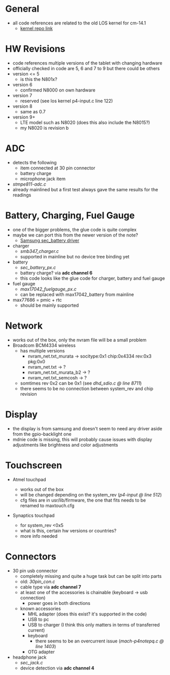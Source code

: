 # General

* all code references are related to the old LOS kernel for cm-14.1
    * [kernel repo link](https://github.com/LineageOS/android_kernel_samsung_smdk4412/tree/cm-14.1)


# HW Revisions

* code references multiple versions of the tablet with changing hardware
* officially checked in code are 5, 6 and 7 to 9 but there could be others
* version <= 5
    * is this the N801x?
* version 6
    * confirmed N8000 on own hardware
* version 7
    * reserved (see los kernel p4-input.c line 122)
* version 8
    * same as 0.7
* version 9+
    * LTE model such as N8020 (does this also include the N8015?)
    * my N8020 is revision b

# ADC

* detects the following
    * item connected at 30 pin connector
    * battery charge
    * microphone jack item
* *stmpe811-adc.c*
* already mainlined but a first test always gave the same results for the readings

# Battery, Charging, Fuel Gauge

* one of the bigger problems, the glue code is quite complex
* maybe we can port this from the newer version of the note?
    * [Samsung sec_battery driver](https://github.com/LineageOS/android_kernel_samsung_lt03lte/blob/cm-14.1/drivers/battery/sec_battery.c)
* charger
    * *smb347_charger.c*
    * supported in mainline but no device tree binding yet
* battery
    * *sec_battery_px.c*
    * battery charge? via **adc channel 6**
    * this code looks like the glue code for charger, battery and fuel gauge
* fuel gauge
    * *max17042_fuelgauge_px.c*
    * can be replaced with max17042_battery from mainline
* max77686 = pmic + rtc
    * should be mainly supported


# Network

* works out of the box, only the nvram file will be a small problem
* Broadcom BCM4334 wireless
    * has multiple versions
        * nvram_net.txt_murata -> socitype:0x1 chip:0x4334 rev:0x3 pkg:0x0
        * nvram_net.txt -> ?
        * nvram_net.txt_murata_b2 -> ?
        * nvram_net.txt_semcosh -> ?
    * somtimes rev 0x2 can be 0x1 (see *dhd_sdio.c @ line 8711*)
    * there seems to be no connection between system_rev and chip revision


# Display

* the display is from samsung and doesn't seem to need any driver aside from the gpio-backlight one
* mdnie code is missing, this will probably cause issues with display adjustments like brightness
    and color adjustments


# Touchscreen

* Atmel touchpad
    * works out of the box
    * will be changed depending on the system_rev (*p4-input @ line 512*)
    * cfg files are in usr/lib/firmware, the one that fits needs to be renamed to maxtouch.cfg

* Synaptics touchpad
    * for system_rev <0x5 
    * what is this, certain hw versions or countries?
    * more info needed


# Connectors

* 30 pin usb connector
    * completely missing and quite a huge task but can be split into parts
    * old: *30pin_con.c*
    * cable type via **adc channel 7**
    * at least one of the accessories is chainable (keyboard -> usb connection)
        * power goes in both directions
    * known accessories
        * MHL adapter (does this exist? it's supported in the code)
        * USB to pc
        * USB to charger (I think this only matters in terms of transferred current)
        * keyboard
            * there seems to be an overcurrent issue (*mach-p4notepq.c @ line 1403*)
        * OTG adapter
* headphone jack
    * *sec_jack.c*
    * device detection via **adc channel 4**

